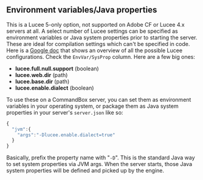 ## Environment variables/Java properties
This is a Lucee 5-only option, not supported on Adobe CF or Lucee 4.x servers at all.  A select number of Lucee settings can be specified as environment variables or Java system properties prior to starting the server.  These are ideal for compilation settings which can't be specified in code.  Here is a [Google doc](https://docs.google.com/spreadsheets/d/10s-nn_FsoSD_RiLwjYZICacCoC386SjkEGT3pOfBJVU/edit?usp=sharing) that shows an overview of all the possible Lucee configurations.  Check the `EnvVar/SysProp` column.  Here are a few big ones:

* **lucee.full.null.support** (boolean)
* **lucee.web.dir** (path)
* **lucee.base.dir** (path)
* **lucee.enable.dialect** (boolean)

To use these on a CommandBox server, you can set them as environment variables in your operating system, or package them as Java system properties in your server's `server.json` like so:

```js
{
  "jvm":{
    "args":"-Dlucee.enable.dialect=true"
  }
}
```

Basically, prefix the property name with "`-D`".  This is the standard Java way to set system properties via JVM args.  When the server starts, those Java system properties will be defined and picked up by the engine.

